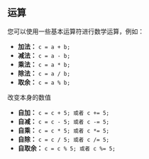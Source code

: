 ## 运算

您可以使用一些基本运算符进行数学运算，例如：
* **加法：** ```c = a + b;```
* **减法：** ```c = a - b;```
* **乘法：** ```c = a * b;```
* **除法：** ```c = a / b;```
* **取余：** ```c = a % b;```

改变本身的数值
* **自加：** ```c = c + 5; 或者 c += 5;```
* **自减：** ```c = c - 5; 或者 c -= 5;```
* **自乘：** ```c = c * 5; 或者 c *= 5;```
* **自除：** ```c = c / 5; 或者 c /= 5;```
* **自取余：** ```c = c % 5; 或者 c %= 5;```
